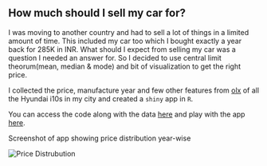 How much should I sell my car for?
----------------------------------

I was moving to another country and had to sell a lot of things in a
limited amount of time. This included my car too which I bought exactly
a year back for 285K in INR. What should I expect from selling my car
was a question I needed an answer for. So I decided to use central limit
theorum(mean, median & mode) and bit of visualization to get the right
price.

I collected the price, manufacture year and few other features from
[olx](https://www.olx.in/) of all the Hyundai i10s in my city and
created a `shiny` app in `R`.

You can access the code along with the data
[here](https://github.com/nitishsahay023/olxCars) and play with the app
[here](https://nitishsahay.shinyapps.io/olxCarsGit/).

Screenshot of app showing price distribution year-wise

![Price
Distrubution](https://github.com/nitishsahay023/images/olxCarsSnapshot.PNG)
